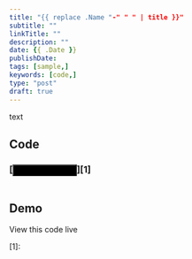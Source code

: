 ```yaml
---
title: "{{ replace .Name "-" " " | title }}"
subtitle: ""
linkTitle: ""
description: ""
date: {{ .Date }}
publishDate: 
tags: [sample,]
keywords: [code,]
type: "post"
draft: true
---
```


text

## Code

### [<button style="background-color:Black" type="button" class="btn btn-primary">View on GitHub&nbsp;&nbsp;<span style="vertical-align:middle"><i class="fab fa-github"></i></span></button>][1]

```
```

## Demo

View this code live

[1]: